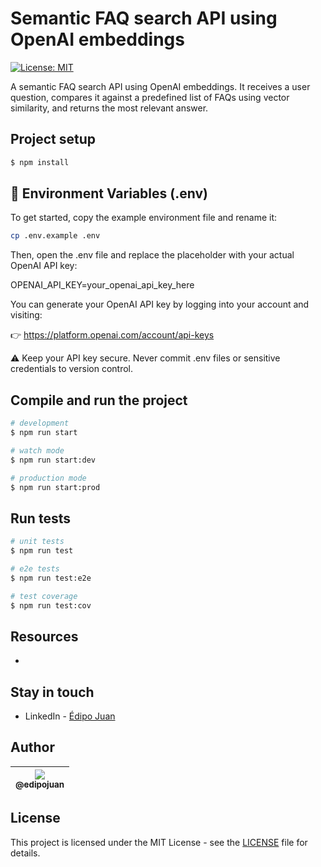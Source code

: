 # Semantic FAQ search API using OpenAI embeddings

[![License: MIT](https://img.shields.io/badge/License-MIT-yellow.svg)](https://opensource.org/licenses/MIT)

A semantic FAQ search API using OpenAI embeddings. It receives a user question, compares it against a predefined list of FAQs using vector similarity, and returns the most relevant answer.

## Project setup

```bash
$ npm install
```

## 🔐 Environment Variables (.env)

To get started, copy the example environment file and rename it:

```bash
cp .env.example .env
```

Then, open the .env file and replace the placeholder with your actual OpenAI API key:

OPENAI_API_KEY=your_openai_api_key_here

You can generate your OpenAI API key by logging into your account and visiting:

👉 https://platform.openai.com/account/api-keys

⚠️ Keep your API key secure. Never commit .env files or sensitive credentials to version control.

## Compile and run the project

```bash
# development
$ npm run start

# watch mode
$ npm run start:dev

# production mode
$ npm run start:prod
```

## Run tests

```bash
# unit tests
$ npm run test

# e2e tests
$ npm run test:e2e

# test coverage
$ npm run test:cov
```

## Resources

-

## Stay in touch

- LinkedIn - [Édipo Juan](https://www.linkedin.com/in/edipojuan/)

## Author

| [<img src="https://avatars1.githubusercontent.com/u/9813896?v=4&s=115"><br><sub>@edipojuan</sub>](https://github.com/edipojuan) |
| :-----------------------------------------------------------------------------------------------------------------------------: |

## License

This project is licensed under the MIT License - see the [LICENSE](LICENSE) file for details.
